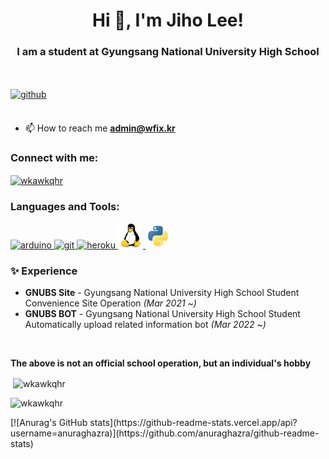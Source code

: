 <h1 align="center">Hi 👋, I'm Jiho Lee!</h1>
<h3 align="center">I am a student at Gyungsang National University High School</h3>


<br/>
<br/>

<a href="https://github.com/WkaWkqhr" target="_blank">
<img src=https://img.shields.io/badge/github-%2324292e.svg?&style=for-the-badge&logo=github&logoColor=white alt=github style="margin-bottom: 5px;" />
</a>

<br/>
<br/>


- 📫 How to reach me **admin@wfix.kr**

<h3 align="left">Connect with me:</h3>
<p align="left">
<a href="https://kaggle.com/wkawkqhr" target="blank"><img align="center" src="https://raw.githubusercontent.com/rahuldkjain/github-profile-readme-generator/master/src/images/icons/Social/kaggle.svg" alt="wkawkqhr" height="30" width="40" /></a>
</p>

<h3 align="left">Languages and Tools:</h3>
<p align="left"> <a href="https://www.arduino.cc/" target="_blank" rel="noreferrer"> <img src="https://cdn.worldvectorlogo.com/logos/arduino-1.svg" alt="arduino" width="40" height="40"/> </a> <a href="https://git-scm.com/" target="_blank" rel="noreferrer"> <img src="https://www.vectorlogo.zone/logos/git-scm/git-scm-icon.svg" alt="git" width="40" height="40"/> </a> <a href="https://heroku.com" target="_blank" rel="noreferrer"> <img src="https://www.vectorlogo.zone/logos/heroku/heroku-icon.svg" alt="heroku" width="40" height="40"/> </a> <a href="https://www.linux.org/" target="_blank" rel="noreferrer"> <img src="https://raw.githubusercontent.com/devicons/devicon/master/icons/linux/linux-original.svg" alt="linux" width="40" height="40"/> </a> <a href="https://www.python.org" target="_blank" rel="noreferrer"> <img src="https://raw.githubusercontent.com/devicons/devicon/master/icons/python/python-original.svg" alt="python" width="40" height="40"/> </a> </p>



### ✨ Experience
- **GNUBS Site** - Gyungsang National University High School Student Convenience Site Operation *(Mar 2021 ~)*
- **GNUBS BOT** - Gyungsang National University High School Student Automatically upload related information bot *(Mar 2022 ~)*
<br/>

**The above is not an official school operation, but an individual's hobby**

<p>&nbsp;<img align="center" src="https://github-readme-stats.vercel.app/api?username=wkawkqhr&show_icons=true&locale=en" alt="wkawkqhr" /></p>


<p align="left"> <img src="https://komarev.com/ghpvc/?username=wkawkqhr&label=Profile%20views&color=0e75b6&style=flat" alt="wkawkqhr" /> </p>
[![Anurag's GitHub stats](https://github-readme-stats.vercel.app/api?username=anuraghazra)](https://github.com/anuraghazra/github-readme-stats)

<!--
**WkaWkqhr/WkaWkqhr** is a ✨ _special_ ✨ repository because its `README.md` (this file) appears on your GitHub profile.

Here are some ideas to get you started:

- 🔭 I’m currently working on ...
- 🌱 I’m currently learning ...
- 👯 I’m looking to collaborate on ...
- 🤔 I’m looking for help with ...
- 💬 Ask me about ...
- 📫 How to reach me: ...
- 😄 Pronouns: ...
- ⚡ Fun fact: ...
-->
